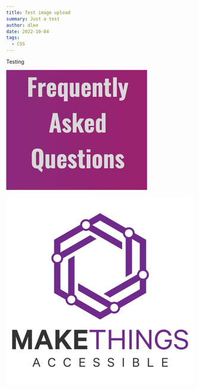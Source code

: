 ```yaml
---
title: Test image upload
summary: Just a test
author: dlee
date: 2022-10-04
tags:
  - CSS
---
```

T﻿esting

![The alt](./src/img/screenshot-2022-10-04-at-09.45.11.png)

![](./src/img/social-logo.jpg)
